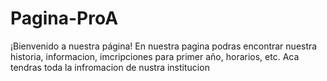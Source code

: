 # Pagina-ProA
¡Bienvenido a nuestra página! 
En nuestra pagina podras encontrar nuestra historia, informacion, imcripciones para primer año, horarios, etc.
Aca tendras toda la infromacion de nustra institucion 
